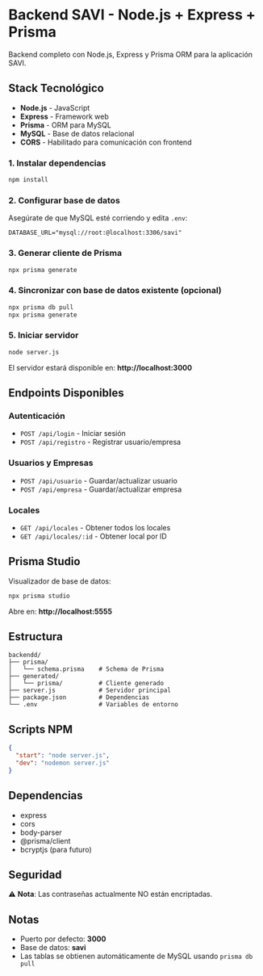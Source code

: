 #  Backend SAVI - Node.js + Express + Prisma

Backend completo con Node.js, Express y Prisma ORM para la aplicación SAVI.

## Stack Tecnológico

- **Node.js** - JavaScript
- **Express** - Framework web
- **Prisma** - ORM para MySQL
- **MySQL** - Base de datos relacional
- **CORS** - Habilitado para comunicación con frontend

### 1. Instalar dependencias
```bash
npm install
```
### 2. Configurar base de datos
Asegúrate de que MySQL esté corriendo y edita `.env`:
```env
DATABASE_URL="mysql://root:@localhost:3306/savi"
```

### 3. Generar cliente de Prisma
```bash
npx prisma generate
```

### 4. Sincronizar con base de datos existente (opcional)
```bash
npx prisma db pull
npx prisma generate
```

### 5. Iniciar servidor
```bash
node server.js
```

El servidor estará disponible en: **http://localhost:3000**

## Endpoints Disponibles

### Autenticación
- `POST /api/login` - Iniciar sesión
- `POST /api/registro` - Registrar usuario/empresa

### Usuarios y Empresas
- `POST /api/usuario` - Guardar/actualizar usuario
- `POST /api/empresa` - Guardar/actualizar empresa

### Locales
- `GET /api/locales` - Obtener todos los locales
- `GET /api/locales/:id` - Obtener local por ID

## Prisma Studio

Visualizador de base de datos:
```bash
npx prisma studio
```
Abre en: **http://localhost:5555**

## Estructura

```
backendd/
├── prisma/
│   └── schema.prisma    # Schema de Prisma
├── generated/
│   └── prisma/          # Cliente generado
├── server.js            # Servidor principal
├── package.json         # Dependencias
└── .env                 # Variables de entorno
```

## Scripts NPM

```json
{
  "start": "node server.js",
  "dev": "nodemon server.js"
}
```

##  Dependencias

- express
- cors
- body-parser
- @prisma/client
- bcryptjs (para futuro)

## Seguridad

⚠️ **Nota**: Las contraseñas actualmente NO están encriptadas.  
##  Notas
- Puerto por defecto: **3000**
- Base de datos: **savi**
- Las tablas se obtienen automáticamente de MySQL usando `prisma db pull`

